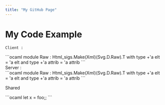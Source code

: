 ```yaml
---
title: "My GitHub Page"
---
```


<link rel="stylesheet" type="text/css" href="styles.css">

# My Code Example
	
	Client :
<div class="client">
```ocaml
module Raw : 
  Html_sigs.Make(Xml)(Svg.D.Raw).T
        with type +'a elt = 'a elt
         and type +'a attrib = 'a attrib
```
</div>
Server :
<div class="server">
```ocaml
module Raw : 
  Html_sigs.Make(Xml)(Svg.D.Raw).T
        with type +'a elt = 'a elt
         and type +'a attrib = 'a attrib
```
</div>

Shared
<div class="shared">
```ocaml
let x = foo;;
```
</div>
